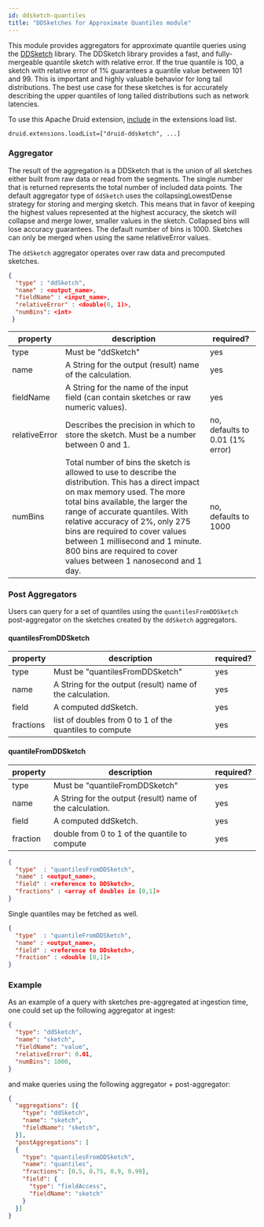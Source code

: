 ```yaml
---
id: ddsketch-quantiles
title: "DDSketches for Approximate Quantiles module"
---
```


<!--
  ~ Licensed to the Apache Software Foundation (ASF) under one
  ~ or more contributor license agreements.  See the NOTICE file
  ~ distributed with this work for additional information
  ~ regarding copyright ownership.  The ASF licenses this file
  ~ to you under the Apache License, Version 2.0 (the
  ~ "License"); you may not use this file except in compliance
  ~ with the License.  You may obtain a copy of the License at
  ~
  ~   http://www.apache.org/licenses/LICENSE-2.0
  ~
  ~ Unless required by applicable law or agreed to in writing,
  ~ software distributed under the License is distributed on an
  ~ "AS IS" BASIS, WITHOUT WARRANTIES OR CONDITIONS OF ANY
  ~ KIND, either express or implied.  See the License for the
  ~ specific language governing permissions and limitations
  ~ under the License.
  -->


This module provides aggregators for approximate quantile queries using the [DDSketch](https://github.com/datadog/sketches-java) library. The DDSketch library provides a fast, and fully-mergeable quantile sketch with relative error. If the true quantile is 100, a sketch with relative error of 1% guarantees a quantile value between 101 and 99. This is important and highly valuable behavior for long tail distributions. The best use case for these sketches is for accurately describing the upper quantiles of long tailed distributions such as network latencies.

To use this Apache Druid extension, [include](../../configuration/extensions.md#loading-extensions) in the extensions load list.

```
druid.extensions.loadList=["druid-ddsketch", ...]
```

### Aggregator

The result of the aggregation is a DDSketch that is the union of all sketches either built from raw data or read from the segments. The single number that is returned represents the total number of included data points. The default aggregator type of `ddSketch` uses the collapsingLowestDense strategy for storing and merging sketch. This means that in favor of keeping the highest values represented at the highest accuracy, the sketch will collapse and merge lower, smaller values in the sketch. Collapsed bins will lose accuracy guarantees. The default number of bins is 1000. Sketches can only be merged when using the same relativeError values.

The `ddSketch` aggregator operates over raw data and precomputed sketches.

```json
{
  "type" : "ddSketch",
  "name" : <output_name>,
  "fieldName" : <input_name>,
  "relativeError" : <double(0, 1)>,
  "numBins": <int>
 }
```

|property|description|required?|
|--------|-----------|---------|
|type|Must be "ddSketch" |yes|
|name|A String for the output (result) name of the calculation.|yes|
|fieldName|A String for the name of the input field (can contain sketches or raw numeric values).|yes|
|relativeError|Describes the precision in which to store the sketch. Must be a number between 0 and 1.|no, defaults to 0.01 (1% error)|
|numBins|Total number of bins the sketch is allowed to use to describe the distribution. This has a direct impact on max memory used. The more total bins available, the larger the range of accurate quantiles. With relative accuracy of 2%, only 275 bins are required to cover values between 1 millisecond and 1 minute. 800 bins are required to cover values between 1 nanosecond and 1 day.|no, defaults to 1000|


### Post Aggregators

Users can query for a set of quantiles using the `quantilesFromDDSketch` post-aggregator on the sketches created by the `ddSketch` aggregators.

#### quantilesFromDDSketch

|property|description|required?|
|--------|-----------|---------|
|type|Must be "quantilesFromDDSketch" |yes|
|name|A String for the output (result) name of the calculation.|yes|
|field|A computed ddSketch.|yes|
|fractions|list of doubles from 0 to 1 of the quantiles to compute|yes|

#### quantileFromDDSketch

|property|description|required?|
|--------|-----------|---------|
|type|Must be "quantileFromDDSketch" |yes|
|name|A String for the output (result) name of the calculation.|yes|
|field|A computed ddSketch.|yes|
|fraction|double from 0 to 1 of the quantile to compute|yes|



```json
{
  "type"  : "quantilesFromDDSketch",
  "name" : <output_name>,
  "field" : <reference to DDSketch>,
  "fractions" : <array of doubles in [0,1]>
}
```

Single quantiles may be fetched as well.

```json
{
  "type"  : "quantileFromDDSketch",
  "name" : <output_name>,
  "field" : <reference to DDsketch>,
  "fraction" : <double [0,1]>
}
```

### Example
As an example of a query with sketches pre-aggregated at ingestion time, one could set up the following aggregator at ingest:

```json
{
  "type": "ddSketch",
  "name": "sketch",
  "fieldName": "value",
  "relativeError": 0.01,
  "numBins": 1000,
}
```

and make queries using the following aggregator + post-aggregator:

```json
{
  "aggregations": [{
    "type": "ddSketch",
    "name": "sketch",
    "fieldName": "sketch",
  }],
  "postAggregations": [
  {
    "type": "quantilesFromDDSketch",
    "name": "quantiles",
    "fractions": [0.5, 0.75, 0.9, 0.99],
    "field": {
      "type": "fieldAccess",
      "fieldName": "sketch"
    }
  }]
}
```
